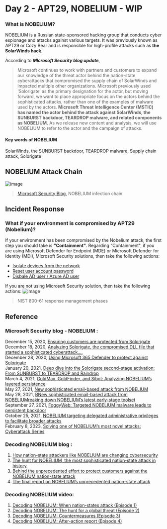 # Day 2 - APT29, NOBELIUM - WIP

### What is NOBELIUM?
NOBELIUM is a Russian state-sponsored hacking group that conducts cyber espionage and attacks against various targets. It was previously known as APT29 or Cozy Bear and is responsible for high-profile attacks such as **the SolarWinds hack**. 

According to ***MIcrosoft Security blog update***,
> Microsoft continues to work with partners and customers to expand our knowledge of the threat actor behind the nation-state cyberattacks that compromised the supply chain of SolarWinds and impacted multiple other organizations. Microsoft previously used ‘Solorigate’ as the primary designation for the actor, but moving forward, we want to place appropriate focus on the actors behind the sophisticated attacks, rather than one of the examples of malware used by the actors. **Microsoft Threat Intelligence Center (MSTIC) has named the actor behind the attack against SolarWinds, the SUNBURST backdoor, TEARDROP malware, and related components as NOBELIUM.** As we release new content and analysis, we will use NOBELIUM to refer to the actor and the campaign of attacks.

#### Key words of NOBELIUM
SolarWinds, the SUNBURST backdoor, TEARDROP malware, Supply chain attack, Solorigate 

## NOBELIUM Attack Chain
![image](https://user-images.githubusercontent.com/120234772/230338300-734224cb-f248-47df-8472-18aaa4f0c662.png)
> [Microsoft Security Blog](https://www.microsoft.com/en-us/security/blog/2020/12/18/analyzing-solorigate-the-compromised-dll-file-that-started-a-sophisticated-cyberattack-and-how-microsoft-defender-helps-protect/), NOBELIUM infection chain

## Incident Response
### What if your environment is compromised by APT29 (Nobelium)?
If your environment has been compromised by the Nobelium attack, the first step you should take is **"Containment"**.
Regarding "Containment", if you are using Microsoft Defender for Endpoint (MDE) or Microsoft Defender for Identity (MDI), Microsoft Security solutions, then take the following actions:
- [Isolate devices from the network](https://learn.microsoft.com/en-us/microsoft-365/security/defender-endpoint/respond-machine-alerts?view=o365-worldwide#isolate-devices-from-the-network)
- [Reset user account password](https://learn.microsoft.com/en-us/defender-for-identity/remediation-actions)
- [Disbale AD user / Azure AD user](https://learn.microsoft.com/en-us/defender-for-identity/remediation-actions)
 
If you are not using Microsoft Security solution, then take the following actions:
![image](https://user-images.githubusercontent.com/120234772/230063443-8b3f59d1-d3b5-4e69-b667-c7b8e7c2ea21.png)

> NIST 800-61 response management phases

## Reference
### Microsoft Security blog -  NOBELIUM :
December 15, 2020, [Ensuring customers are protected from Solorigate](https://www.microsoft.com/en-us/security/blog/2020/12/15/ensuring-customers-are-protected-from-solorigate/)<br>
December 18, 2020, [Analyzing Solorigate, the compromised DLL file that started a sophisticated cyberattack....](https://www.microsoft.com/en-us/security/blog/2020/12/18/analyzing-solorigate-the-compromised-dll-file-that-started-a-sophisticated-cyberattack-and-how-microsoft-defender-helps-protect/)<br>
December 28, 2020, [Using Microsoft 365 Defender to protect against Solorigate](https://www.microsoft.com/en-us/security/blog/2020/12/28/using-microsoft-365-defender-to-coordinate-protection-against-solorigate/)<br>
January 20, 2021, [Deep dive into the Solorigate second-stage activation: From SUNBURST to TEARDROP and Raindrop](https://www.microsoft.com/en-us/security/blog/2021/01/20/deep-dive-into-the-solorigate-second-stage-activation-from-sunburst-to-teardrop-and-raindrop/)<br>
March 4, 2021, [GoldMax, GoldFinder, and Sibot: Analyzing NOBELIUM’s layered persistence](https://www.microsoft.com/en-us/security/blog/2021/03/04/goldmax-goldfinder-sibot-analyzing-nobelium-malware/)<br>
May 27, 2021, [New sophisticated email-based attack from NOBELIUM](https://www.microsoft.com/en-us/security/blog/2021/05/27/new-sophisticated-email-based-attack-from-nobelium/)<br>
May 28, 2021, [BNew sophisticated email-based attack from NOBELIUMreaking down NOBELIUM’s latest early-stage toolset](https://www.microsoft.com/en-us/security/blog/2021/05/28/breaking-down-nobeliums-latest-early-stage-toolset/)<br>
September 27, 2021, [FoggyWeb: Targeted NOBELIUM malware leads to persistent backdoor](https://www.microsoft.com/en-us/security/blog/2021/09/27/foggyweb-targeted-nobelium-malware-leads-to-persistent-backdoor/)<br>
October 25, 2021, [NOBELIUM targeting delegated administrative privileges to facilitate broader attacks](https://www.microsoft.com/en-us/security/blog/2021/10/25/nobelium-targeting-delegated-administrative-privileges-to-facilitate-broader-attacks/)<br>
February 8, 2023, [Solving one of NOBELIUM’s most novel attacks: Cyberattack Series](https://www.microsoft.com/en-us/security/blog/2023/02/08/solving-one-of-nobeliums-most-novel-attacks-cyberattack-series/)


### Decoding NOBELIUM blog :
1. [How nation-state attackers like NOBELIUM are changing cybersecurity](https://www.microsoft.com/en-us/security/blog/2021/09/28/how-nation-state-attackers-like-nobelium-are-changing-cybersecurity/)
2. [The hunt for NOBELIUM, the most sophisticated nation-state attack in history](https://www.microsoft.com/en-us/security/blog/2021/11/10/the-hunt-for-nobelium-the-most-sophisticated-nation-state-attack-in-history/)
3. [Behind the unprecedented effort to protect customers against the NOBELIUM nation-state attack](https://www.microsoft.com/en-us/security/blog/2021/12/02/behind-the-unprecedented-effort-to-protect-customers-against-the-nobelium-nation-state-attack/)
4. [The final report on NOBELIUM’s unprecedented nation-state attack](https://www.microsoft.com/en-us/security/blog/2021/12/15/the-final-report-on-nobeliums-unprecedented-nation-state-attack/)

### Decoding NOBELIUM video: 
1. [Decoding NOBELIUM: When nation-states attack (Episode 1)](https://www.youtube.com/watch?v=VVKT8NehO_c)
2. [Decoding NOBELIUM: The hunt for a global threat (Episode 2)](https://www.youtube.com/watch?v=VVbSYr1cPEE)
3. [Decoding NOBELIUM: Countermeasures (Episode 3)](https://www.youtube.com/watch?v=fS97PC4FLCc)
4. [Decoding NOBELIUM: After-action report (Episode 4)](https://www.youtube.com/watch?v=wFtGD7p58cQ)
